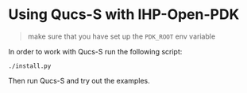 # Using Qucs-S with IHP-Open-PDK

> make sure that you have set up the `PDK_ROOT` env variable

In order to work with Qucs-S run the following script:
```
./install.py
```

Then run Qucs-S and try out the examples. 

